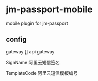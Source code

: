 # jm-passport-mobile

mobile plugin for jm-passport

## config

gateway [] api gateway

SignName 阿里云短信签名

TemplateCode 阿里云短信模板编号
